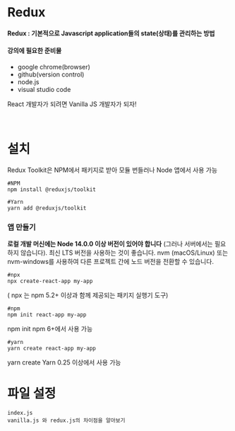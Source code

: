 # Redux

#### Redux : 기본적으로 Javascript application들의 state(상태)를 관리하는 방법

#### 강의에 필요한 준비물

- google chrome(browser)
- github(version control)
- node.js
- visual studio code

React 개발자가 되려면 Vanilla JS 개발자가 되자!

<br>

# 설치

Redux Toolkit은 NPM에서 패키지로 받아 모듈 번들러나 Node 앱에서 사용 가능

    #NPM
    npm install @reduxjs/toolkit

    #Yarn
    yarn add @reduxjs/toolkit

### 앱 만들기

**로컬 개발 머신에는 Node 14.0.0 이상 버전이 있어야 합니다** (그러나 서버에서는 필요하지 않습니다). 최신 LTS 버전을 사용하는 것이 좋습니다. nvm (macOS/Linux) 또는 nvm-windows를 사용하여 다른 프로젝트 간에 노드 버전을 전환할 수 있습니다.

    #npx
    npx create-react-app my-app

( npx 는 npm 5.2+ 이상과 함께 제공되는 패키지 실행기 도구)

    #npm
    npm init react-app my-app

npm init <initializer>npm 6+에서 사용 가능

    #yarn
    yarn create react-app my-app

yarn create <starter-kit-package>Yarn 0.25 이상에서 사용 가능

# 파일 설정

    index.js
    vanilla.js 와 redux.js의 차이점을 알아보기 
    